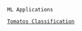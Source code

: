 
`ML Applications`

[`Tomatos Classification`](https://huggingface.co/spaces/andtr-2021/ripe-tomato-or-unrip-tomato?logs=container)



